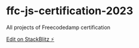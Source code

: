 # ffc-js-certification-2023
All projects of Freecodedamp certification

[Edit on StackBlitz ⚡️](https://stackblitz.com/edit/web-platform-weydge)